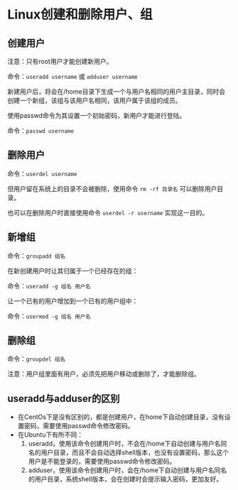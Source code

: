 # Linux创建和删除用户、组

## 创建用户
注意：只有root用户才能创建新用户。

命令：`useradd username` 或 `adduser username`

新建用户后，将会在/home目录下生成一个与用户名相同的用户主目录，同时会创建一个新组，该组与该用户名相同，该用户属于该组的成员。

使用passwd命令为其设置一个初始密码，新用户才能进行登陆。

命令：`passwd username`

## 删除用户
命令：`userdel username`

但用户留在系统上的目录不会被删除，使用命令 `rm -rf 目录名` 可以删除用户目录。

也可以在删除用户时直接使用命令 `userdel -r username` 实现这一目的。

## 新增组
命令：`groupadd 组名`

在新创建用户时让其归属于一个已经存在的组：

命令：`useradd -g 组名 用户名`

让一个已有的用户增加到一个已有的用户组中：

命令：`usermod -g 组名 用户名`

## 删除组
命令：`groupdel 组名`

注意：用户组里面有用户，必须先把用户移动或删除了，才能删除组。

## useradd与adduser的区别
- 在CentOs下是没有区别的，都是创建用户，在home下自动创建目录，没有设置密码，需要使用passwd命令修改密码。
- 在Ubuntu下有所不同：
  1. useradd，使用该命令创建用户时，不会在/home下自动创建与用户名同名的用户目录，而且不会自动选择shell版本，也没有设置密码，那么这个用户是不能登录的，需要使用passwd命令修改密码。
  2. adduser，使用该命令创建用户时，会在/home下自动创建与用户名同名的用户目录，系统shell版本，会在创建时会提示输入密码，更加友好。
